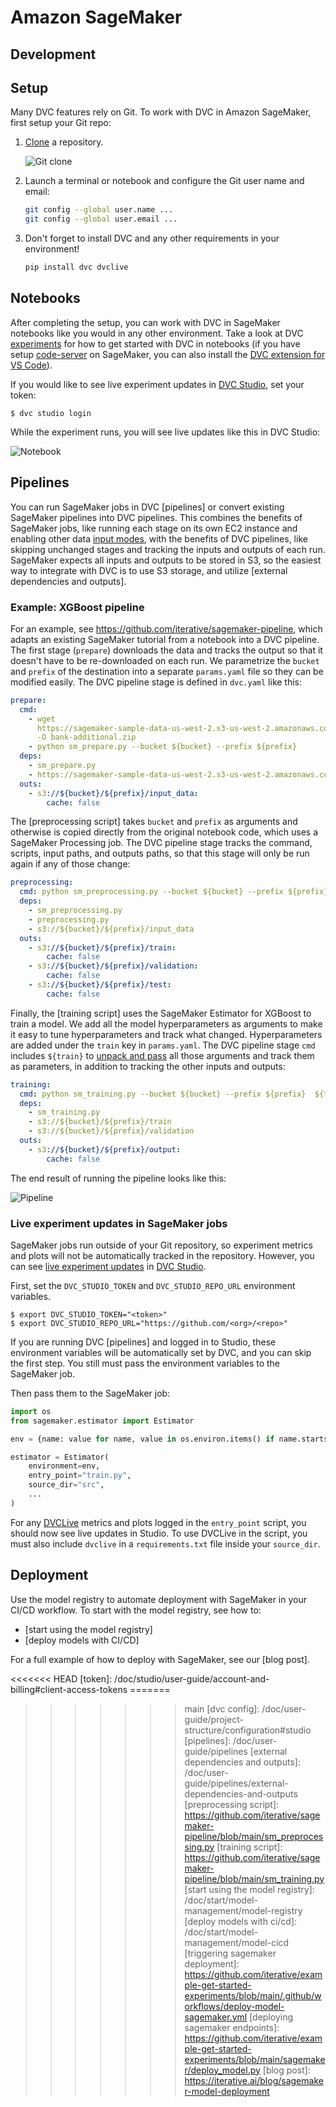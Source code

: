 # Amazon SageMaker

## Development

## Setup

Many DVC features rely on Git. To work with DVC in Amazon SageMaker, first setup
your Git repo:

1. [Clone] a repository.

   ![Git clone](/img/sagemaker-git-clone.gif)

2. Launch a terminal or notebook and configure the Git user name and email:

   ```bash
   git config --global user.name ...
   git config --global user.email ...
   ```

3. Don't forget to install DVC and any other requirements in your environment!

   ```bash
   pip install dvc dvclive
   ```

## Notebooks

After completing the setup, you can work with DVC in SageMaker notebooks like
you would in any other environment. Take a look at DVC [experiments] for how to
get started with DVC in notebooks (if you have setup [code-server] on SageMaker,
you can also install the [DVC extension for VS Code]).

If you would like to see live experiment updates in [DVC Studio], set your
token:

```cli
$ dvc studio login
```

While the experiment runs, you will see live updates like this in DVC Studio:

![Notebook](/img/sagemaker-notebook.gif)

## Pipelines

You can run SageMaker jobs in DVC [pipelines] or convert existing SageMaker
pipelines into DVC pipelines. This combines the benefits of SageMaker jobs, like
running each stage on its own EC2 instance and enabling other data
[input modes](https://docs.aws.amazon.com/sagemaker/latest/dg/model-access-training-data.html),
with the benefits of DVC pipelines, like skipping unchanged stages and tracking
the inputs and outputs of each run. SageMaker expects all inputs and outputs to
be stored in S3, so the easiest way to integrate with DVC is to use S3 storage,
and utilize [external dependencies and outputs].

### Example: XGBoost pipeline

For an example, see https://github.com/iterative/sagemaker-pipeline, which
adapts an existing SageMaker tutorial from a notebook into a DVC pipeline. The
first stage (`prepare`) downloads the data and tracks the output so that it
doesn't have to be re-downloaded on each run. We parametrize the `bucket` and
`prefix` of the destination into a separate `params.yaml` file so they can be
modified easily. The DVC pipeline stage is defined in `dvc.yaml` like this:

```yaml
prepare:
  cmd:
    - wget
      https://sagemaker-sample-data-us-west-2.s3-us-west-2.amazonaws.com/autopilot/direct_marketing/bank-additional.zip
      -O bank-additional.zip
    - python sm_prepare.py --bucket ${bucket} --prefix ${prefix}
  deps:
    - sm_prepare.py
    - https://sagemaker-sample-data-us-west-2.s3-us-west-2.amazonaws.com/autopilot/direct_marketing/bank-additional.zip
  outs:
    - s3://${bucket}/${prefix}/input_data:
        cache: false
```

The [preprocessing script] takes `bucket` and `prefix` as arguments and
otherwise is copied directly from the original notebook code, which uses a
SageMaker Processing job. The DVC pipeline stage tracks the command, scripts,
input paths, and outputs paths, so that this stage will only be run again if any
of those change:

```yaml
preprocessing:
  cmd: python sm_preprocessing.py --bucket ${bucket} --prefix ${prefix}
  deps:
    - sm_preprocessing.py
    - preprocessing.py
    - s3://${bucket}/${prefix}/input_data
  outs:
    - s3://${bucket}/${prefix}/train:
        cache: false
    - s3://${bucket}/${prefix}/validation:
        cache: false
    - s3://${bucket}/${prefix}/test:
        cache: false
```

Finally, the [training script] uses the SageMaker Estimator for XGBoost to train
a model. We add all the model hyperparameters as arguments to make it easy to
tune hyperparameters and track what changed. Hyperparameters are added under the
`train` key in `params.yaml`. The DVC pipeline stage `cmd` includes `${train}`
to
[unpack and pass](https://dvc.org/doc/user-guide/project-structure/dvcyaml-files#dictionary-unpacking)
all those arguments and track them as parameters, in addition to tracking the
other inputs and outputs:

```yaml
training:
  cmd: python sm_training.py --bucket ${bucket} --prefix ${prefix}  ${train}
  deps:
    - sm_training.py
    - s3://${bucket}/${prefix}/train
    - s3://${bucket}/${prefix}/validation
  outs:
    - s3://${bucket}/${prefix}/output:
        cache: false
```

The end result of running the pipeline looks like this:

![Pipeline](/img/sagemaker-pipeline.png)

### Live experiment updates in SageMaker jobs

SageMaker jobs run outside of your Git repository, so experiment metrics and
plots will not be automatically tracked in the repository. However, you can see
[live experiment updates] in [DVC Studio].

First, set the `DVC_STUDIO_TOKEN` and `DVC_STUDIO_REPO_URL` environment
variables.

```cli
$ export DVC_STUDIO_TOKEN="<token>"
$ export DVC_STUDIO_REPO_URL="https://github.com/<org>/<repo>"
```

<admon type="tip">

If you are running DVC [pipelines] and logged in to Studio, these environment
variables will be automatically set by DVC, and you can skip the first step. You
still must pass the environment variables to the SageMaker job.

</admon>

Then pass them to the SageMaker job:

```python
import os
from sagemaker.estimator import Estimator

env = {name: value for name, value in os.environ.items() if name.startswith("DVC")}

estimator = Estimator(
    environment=env,
    entry_point="train.py",
    source_dir="src",
    ...
)
```

For any [DVCLive] metrics and plots logged in the `entry_point` script, you
should now see live updates in Studio. To use DVCLive in the script, you must
also include `dvclive` in a `requirements.txt` file inside your `source_dir`.

[DVCLive]: /doc/dvclive

## Deployment

Use the <abbr>model registry</abbr> to automate deployment with SageMaker in
your CI/CD workflow. To start with the model registry, see how to:

- [start using the model registry]
- [deploy models with CI/CD]

For a full example of how to deploy with SageMaker, see our [blog post].

[experiments]: /doc/start/experiments
[clone]: https://docs.aws.amazon.com/sagemaker/latest/dg/studio-tasks-git.html
[code-server]:
  https://aws.amazon.com/blogs/machine-learning/host-code-server-on-amazon-sagemaker/
[dvc extension for vs code]: /doc/vs-code-extension
[live experiment updates]:
  /doc/studio/user-guide/experiments/live-metrics-and-plots
[dvc studio]: https://studio.iterative.ai

<<<<<<< HEAD [token]:
/doc/studio/user-guide/account-and-billing#client-access-tokens =======

> > > > > > > main [dvc config]:
> > > > > > > /doc/user-guide/project-structure/configuration#studio
> > > > > > > [pipelines]: /doc/user-guide/pipelines [external dependencies and
> > > > > > > outputs]:
> > > > > > > /doc/user-guide/pipelines/external-dependencies-and-outputs
> > > > > > > [preprocessing script]:
> > > > > > > https://github.com/iterative/sagemaker-pipeline/blob/main/sm_preprocessing.py
> > > > > > > [training script]:
> > > > > > > https://github.com/iterative/sagemaker-pipeline/blob/main/sm_training.py
> > > > > > > [start using the model registry]:
> > > > > > > /doc/start/model-management/model-registry [deploy models with
> > > > > > > ci/cd]: /doc/start/model-management/model-cicd [triggering
> > > > > > > sagemaker deployment]:
> > > > > > > https://github.com/iterative/example-get-started-experiments/blob/main/.github/workflows/deploy-model-sagemaker.yml
> > > > > > > [deploying sagemaker endpoints]:
> > > > > > > https://github.com/iterative/example-get-started-experiments/blob/main/sagemaker/deploy_model.py
> > > > > > > [blog post]: https://iterative.ai/blog/sagemaker-model-deployment
